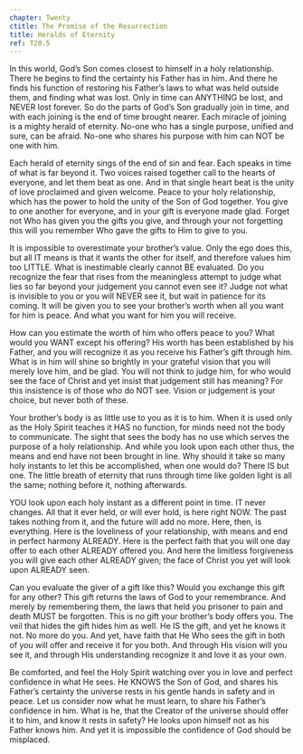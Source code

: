 ```yaml
---
chapter: Twenty
ctitle: The Promise of the Resurrection
title: Heralds of Eternity
ref: T20.5
---
```


In this world, God’s Son comes closest to himself in a holy
relationship. There he begins to find the certainty his Father has in
him. And there he finds his function of restoring his Father’s laws to
what was held outside them, and finding what was lost. Only in time can
ANYTHING be lost, and NEVER lost forever. So do the parts of God’s Son
gradually join in time, and with each joining is the end of time brought
nearer. Each miracle of joining is a mighty herald of eternity. No-one
who has a single purpose, unified and sure, can be afraid. No-one who
shares his purpose with him can NOT be one with him.

Each herald of eternity sings of the end of sin and fear. Each speaks in
time of what is far beyond it. Two voices raised together call to the
hearts of everyone, and let them beat as one. And in that single heart
beat is the unity of love proclaimed and given welcome. Peace to your
holy relationship, which has the power to hold the unity of the Son of
God together. You give to one another for everyone, and in your gift is
everyone made glad. Forget not Who has given you the gifts you give, and
through your not forgetting this will you remember Who gave the gifts to
Him to give to you.

It is impossible to overestimate your brother’s value. Only the ego does
this, but all IT means is that it wants the other for itself, and
therefore values him too LITTLE. What is inestimable clearly cannot BE
evaluated. Do you recognize the fear that rises from the meaningless
attempt to judge what lies so far beyond your judgement you cannot even
see it? Judge not what is invisible to you or you will NEVER see it, but
wait in patience for its coming. It will be given you to see your
brother’s worth when all you want for him is peace. And what you want
for him you will receive.

How can you estimate the worth of him who offers peace to you? What
would you WANT except his offering? His worth has been established by
his Father, and you will recognize it as you receive his Father’s gift
through him. What is in him will shine so brightly in your grateful
vision that you will merely love him, and be glad. You will not think to
judge him, for who would see the face of Christ and yet insist that
judgement still has meaning? For this insistence is of those who do NOT
see. Vision or judgement is your choice, but never both of these.

Your brother’s body is as little use to you as it is to him. When it
is used only as the Holy Spirit teaches it HAS no function, for minds
need not the body to communicate. The sight that sees the body has no
use which serves the purpose of a holy relationship. And while you look
upon each other thus, the means and end have not been brought in line.
Why should it take so many holy instants to let this be accomplished,
when one would do? There IS but one. The little breath of eternity that
runs through time like golden light is all the same; nothing before it,
nothing afterwards.

YOU look upon each holy instant as a different point in time. IT never
changes. All that it ever held, or will ever hold, is here right NOW.
The past takes nothing from it, and the future will add no more. Here,
then, is everything. Here is the loveliness of your relationship, with
means and end in perfect harmony ALREADY. Here is the perfect faith that
you will one day offer to each other ALREADY offered you. And here the
limitless forgiveness you will give each other ALREADY given; the face
of Christ you yet will look upon ALREADY seen.

Can you evaluate the giver of a gift like this? Would you exchange this
gift for any other? This gift returns the laws of God to your
remembrance. And merely by remembering them, the laws that held you
prisoner to pain and death MUST be forgotten. This is no gift your
brother’s body offers you. The veil that hides the gift hides him as
well. He IS the gift, and yet he knows it not. No more do you. And yet,
have faith that He Who sees the gift in both of you will offer and
receive it for you both. And through His vision will you see it, and
through His understanding recognize it and love it as your own.

Be comforted, and feel the Holy Spirit watching over you in love and
perfect confidence in what He sees. He KNOWS the Son of God, and shares
his Father’s certainty the universe rests in his gentle hands in safety
and in peace. Let us consider now what he must learn, to share his
Father’s confidence in him. What is he, that the Creator of the universe
should offer it to him, and know it rests in safety? He looks upon
himself not as his Father knows him. And yet it is impossible the
confidence of God should be misplaced.

